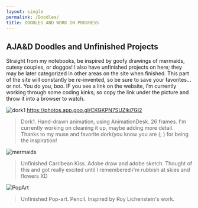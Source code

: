 ```yaml
---
layout: single
permalink: /Doodles/
title: DOODLES AND WORK IN PROGRESS
---
```

## AJA&D Doodles and Unfinished Projects
Straight from my notebooks, be inspired by goofy drawings of mermaids, cutesy couples, or doggos! I also have unfinished projects on here; they may be later categorized in other areas on the site when finished. This part of the site will constantly be re-invented, so be sure to save your favorites... or not. You do you, boo. IF you see a link on the website, i'm currently working through some coding kinks; so copy the link under the picture and throw it into a browser to watch.

![dork1](/great_gatsbys/E72845EE-7610-4067-8C36-FC2635572018.jpeg)
https://photos.app.goo.gl/CKGKPN7SUZlki7Gl2
>Dork1. Hand-drawn animation, using AnimationDesk. 26 frames. I'm currently working on cleaning it up, maybe adding more detail. Thanks to my muse and favorite dork(you know you are (; ) for being the inspiration!


![mermaids](/great_gatsbys/IMG_0960.PNG)
>Unfinished Carribean Kiss. Adobe draw and adobe sketch. Thought of this and got really excited until I remembered i'm rubbish at skies and flowers XD


![PopArt](/great_gatsbys/_pages/IMG_0533.JPG)
>Unfinished Pop-art. Pencil. Inspired by Roy Lichenstein's work. 
